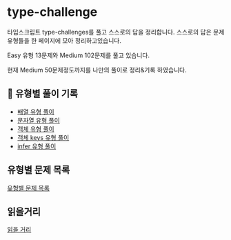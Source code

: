 # type-challenge
타입스크립트 type-challenges를 풀고 스스로의 답을 정리합니다. 
스스로의 답은 문제유형들을 한 페이지에 모아 정리하고있습니다. 

Easy 유형 13문제와 Medium 102문제를 풀고 있습니다.

현재 Medium 50문제정도까지를 나만의 풀이로 정리&기록 하였습니다.

## 📖 유형별 풀이 기록

 - [배열 유형 풀이](https://github.com/skiende74/type-challenge/blob/main/%EB%B0%B0%EC%97%B4%20%EC%9C%A0%ED%98%95.md)
 - [문자열 유형 풀이](https://github.com/skiende74/type-challenge/blob/main/%EB%AC%B8%EC%9E%90%EC%97%B4%20%EC%9C%A0%ED%98%95.md)
 - [객체 유형 풀이](https://github.com/skiende74/type-challenge/blob/main/%EA%B0%9D%EC%B2%B4%20%EC%9C%A0%ED%98%95.md)
 - [객체 keys 유형 풀이](https://github.com/skiende74/type-challenge/blob/main/%EA%B0%9D%EC%B2%B4%20keys%20%EC%9C%A0%ED%98%95.md)
 - [infer 유형 풀이](https://github.com/skiende74/type-challenge/blob/main/infer%20%EC%9C%A0%ED%98%95.md)


## 유형별 문제 목록
[유형별 문제 목록](https://github.com/skiende74/type-challenge/blob/main/%EB%AC%B8%EC%A0%9C%EC%9C%A0%ED%98%95%20%EB%AA%A9%EC%B0%A8.md)

## 읽을거리
[읽을 거리](https://github.com/skiende74/type-challenge/blob/main/%EC%9D%BD%EC%9D%84%20%EA%B1%B0%EB%A6%AC.md)
